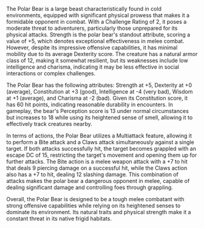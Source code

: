The Polar Bear is a large beast characteristically found in cold environments, equipped with significant physical prowess that makes it a formidable opponent in combat. With a Challenge Rating of 2, it poses a moderate threat to adventurers, particularly those unprepared for its physical attacks. Strength is the polar bear's standout attribute, scoring a value of +5, which denotes exceptional effectiveness in melee combat. However, despite its impressive offensive capabilities, it has minimal mobility due to its average Dexterity score. The creature has a natural armor class of 12, making it somewhat resilient, but its weaknesses include low intelligence and charisma, indicating it may be less effective in social interactions or complex challenges.

The Polar Bear has the following attributes: Strength at +5, Dexterity at +0 (average), Constitution at +3 (good), Intelligence at -4 (very bad), Wisdom at +1 (average), and Charisma at -2 (bad). Given its Constitution score, it has 60 hit points, indicating reasonable durability in encounters. In gameplay, the bear's Perception score is 13 under normal circumstances but increases to 18 while using its heightened sense of smell, allowing it to effectively track creatures nearby.

In terms of actions, the Polar Bear utilizes a Multiattack feature, allowing it to perform a Bite attack and a Claws attack simultaneously against a single target. If both attacks successfully hit, the target becomes grappled with an escape DC of 15, restricting the target's movement and opening them up for further attacks. The Bite action is a melee weapon attack with a +7 to hit that deals 9 piercing damage on a successful hit, while the Claws action also has a +7 to hit, dealing 12 slashing damage. This combination of attacks makes the polar bear a dangerous opponent in melee, capable of dealing significant damage and controlling foes through grappling. 

Overall, the Polar Bear is designed to be a tough melee combatant with strong offensive capabilities while relying on its heightened senses to dominate its environment. Its natural traits and physical strength make it a constant threat in its native frigid habitats.